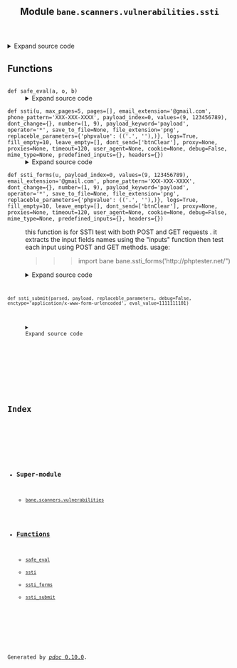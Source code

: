 <body>
<main>
<article id="content">
<header>
<h1 class="title">Module <code>bane.scanners.vulnerabilities.ssti</code></h1>
</header>
<section id="section-intro">
<details class="source">
<summary>
<span>Expand source code</span>
</summary>
<pre><code class="python">from bane.scanners.vulnerabilities.utils import *

def ssti_submit(
    parsed,
    payload,
    replaceble_parameters,
    debug=False,
    enctype=&#34;application/x-www-form-urlencoded&#34;,
    eval_value=1111111101,
):
    &#34;&#34;&#34;&#34;&#34;&#34;
    p_o_c=parsed[0].copy()
    d, fi = setup_to_submit(parsed[0])
    for x in d:
        for y in replaceble_parameters:
            if x == y:
                for z in replaceble_parameters[y]:
                    d[x] = d[x].replace(z[0], z[1])
    if debug == True:
        for x in d:
            print(&#34;{}{} : {}{}&#34;.format(Fore.MAGENTA, x, Fore.WHITE, d[x]))
        for x in fi:
            print(&#34;{}{} : {}{}&#34;.format(Fore.MAGENTA, x, Fore.WHITE, fi[x]))
    if &#34;application/json&#34; in enctype:
        d = json.dumps(d)
    if not fi:
        parsed[1].update(
            {
                &#34;Content-Type&#34;: enctype,
                &#34;Referer&#34;: parsed[0][&#34;action&#34;],
                &#34;Origin&#34;: parsed[0][&#34;action&#34;].split(&#34;://&#34;)[0]
                + &#34;://&#34;
                + parsed[0][&#34;action&#34;].split(&#34;://&#34;)[1].split(&#34;/&#34;)[0],
            }
        )
    else:
        parsed[1].update(
            {
                &#34;Referer&#34;: parsed[0][&#34;action&#34;],
                &#34;Origin&#34;: parsed[0][&#34;action&#34;].split(&#34;://&#34;)[0]
                + &#34;://&#34;
                + parsed[0][&#34;action&#34;].split(&#34;://&#34;)[1].split(&#34;/&#34;)[0],
            }
        )
    c=&#39;&#39;
    if parsed[0][&#34;method&#34;] == &#34;get&#34;:
        try:
            c = requests.Session().get(
                parsed[0][&#34;action&#34;],
                params=d,
                headers=parsed[1],
                proxies=parsed[2],
                timeout=parsed[3],
                verify=False,
            ).text
            if &#34;{}&#34;.format(eval_value) in c:
                return (True, {&#34;p_o_c&#34;:p_o_c,&#34;payload&#34;:payload, &#34;result&#34;:&#34;{}&#34;.format(eval_value)},any(s in c for s in sql_errors),any(s in c for s in xml_parser_errors),any(s in c for s in fetch_url_errors),any(s in c for s in open_file_errors),p_o_c)
        except Exception as e:
            pass
    else:
        try:
            c = requests.Session().post(
                parsed[0][&#34;action&#34;],
                data=d,
                files=fi,
                headers=parsed[1],
                proxies=parsed[2],
                timeout=parsed[3],
                verify=False,
            ).text
            if &#34;{}&#34;.format(eval_value) in c:
                return (True, {&#34;p_o_c&#34;:p_o_c,&#34;payload&#34;:payload, &#34;result&#34;:&#34;{}&#34;.format(eval_value)},any(s in c for s in sql_errors),any(s in c for s in xml_parser_errors),any(s in c for s in fetch_url_errors),any(s in c for s in open_file_errors),p_o_c)
        except Exception as e:
            pass
    return (False, &#34;&#34;,any(s in c for s in sql_errors),any(s in c for s in xml_parser_errors),any(s in c for s in fetch_url_errors),any(s in c for s in open_file_errors),p_o_c)


def safe_eval(a, o, b):
    if a.strip().isnumeric() == False or b.strip().isnumeric() == False:
        raise Exception(&#34;For security reasons, ONLY NUMERIC VALUES ARE EVALUATED !!&#34;)
    if o.strip() not in [&#34;+&#34;, &#34;-&#34;, &#34;*&#34;, &#34;/&#34;]:
        raise Exception(
            &#34;For security reasons, ONLY OPERATORS ALLOWED ARE: + , - , * , /!!&#34;
        )
    return eval(a + o + b)


def ssti_forms(
    u,
    payload_index=0,
    values=(9, 123456789),
    email_extension=&#39;@gmail.com&#39;,
    phone_pattern=&#39;XXX-XXX-XXXX&#39;,
    dont_change={},
    number=(1, 9),
    payload_keyword=&#34;payload&#34;,
    operator=&#34;*&#34;,
    save_to_file=None,
    file_extension=&#34;png&#34;,
    replaceble_parameters={&#34;phpvalue&#34;: ((&#34;.&#34;, &#34;&#34;),)},
    logs=True,
    fill_empty=10,
    leave_empty=[],
    dont_send=[&#34;btnClear&#34;],
    proxy=None,
    proxies=None,
    timeout=120,
    user_agent=None,
    cookie=None,
    debug=False,
    mime_type=None,
    predefined_inputs={},
    headers={}
):
    &#34;&#34;&#34;
    this function is for SSTI test with both POST and GET requests . it extracts the input fields names using the &#34;inputs&#34; function then test each input using POST and GET methods.
    usage:

    &gt;&gt;&gt;import bane
    &gt;&gt;&gt;bane.ssti_forms(&#39;http://phptester.net/&#34;)
    &#34;&#34;&#34;
    target_page = u
    xp = ssti_list[payload_index].replace(
        payload_keyword, &#34;{}{}{}&#34;.format(values[0], operator, values[1])
    )
    xp_eval = safe_eval(&#34;{}&#34;.format(values[0]), operator, &#34;{}&#34;.format(values[1]))
    target_page = u
    form_index = -1
    if proxy:
        proxy = proxy
    if proxies:
        proxy = random.choice(proxies)
    dic = []
    if logs == True:
        print(Fore.WHITE + &#34;[~]Getting forms...&#34; + Style.RESET_ALL)
    hu = True
    fom = forms_parser(
        u, proxy=proxy, timeout=timeout, cookie=cookie, user_agent=user_agent,include_links=True,headers=headers
    )
    if len(fom) == 0:
        if logs == True:
            print(Fore.RED + &#34;[-]No forms were found!!!&#34; + Style.RESET_ALL)
        hu = False
    if hu == True:
        for l1 in fom:
            form_index += 1
            lst = {}
            vul = []
            sec = []
            sql_e=[]
            xml_e=[]
            p_t_e=[]
            ssrf_e=[]
            hu = True
            u = l1[&#34;action&#34;]
            if logs == True:
                print(
                    Fore.BLUE
                    + &#34;Form: &#34;
                    + Fore.WHITE
                    + str(form_index)
                    + Fore.BLUE
                    + &#34;\nAction: &#34;
                    + Fore.WHITE
                    + u
                    + Fore.BLUE
                    + &#34;\nMethod: &#34;
                    + Fore.WHITE
                    + l1[&#34;method&#34;]
                    + Fore.BLUE
                    + &#34;\nPayload: &#34;
                    + Fore.WHITE
                    + xp
                    + Style.RESET_ALL
                )
                &#34;&#34;&#34;if len(inputs(u,proxy=proxy,timeout=timeout,value=True,cookie=cookie,user_agent=user_agent))==0:
     if logs==True:
      print(Fore.YELLOW+&#34;[-]No parameters found on that page !! Moving on..&#34;+Style.RESET_ALL)&#34;&#34;&#34;
            if True:
                extr = []
                l = []
                for x in l1[&#34;inputs&#34;]:
                    if (
                        x[&#34;name&#34;].strip() not in leave_empty
                        and x[&#34;name&#34;].strip() not in dont_send
                    ):
                        try:
                            if (
                                x[&#34;type&#34;]
                                in [
                                    &#34;hidden&#34;,
                                    &#34;file&#34;,
                                    &#34;text&#34;,
                                    &#34;textarea&#34;,
                                    &#34;email&#34;,
                                    &#34;tel&#34;,
                                    &#34;search&#34;,
                                    &#34;url&#34;,
                                    &#34;password&#34;,
                                    &#34;number&#34;,
                                    &#34;select&#34;,
                                    &#34;radio&#34;,
                                    &#34;checkbox&#34;,
                                    &#34;color&#34;
                                ]
                                and x[&#34;name&#34;] not in dont_change
                            ):  # any input type that accept direct input from keyboard
                                i = x[&#34;name&#34;]
                                parsed_form = set_up_injection(
                                    target_page,
                                    form_index,
                                    i,
                                    xp,
                                    cookie,
                                    setup_ua(user_agent),
                                    setup_proxy(proxy, proxies),
                                    timeout,
                                    fill_empty,
                                    file_extension=file_extension,
                                    number=number,
                                    email_extension=email_extension,
                                    phone_pattern=phone_pattern,
                                    leave_empty=leave_empty,
                                    dont_send=dont_send,
                                    mime_type=mime_type,
                                    predefined_inputs=predefined_inputs,
                                    dont_change=dont_change,
                                    headers=headers
                                )
                                _res = ssti_submit(
                                    parsed_form,
                                    xp,
                                    replaceble_parameters,
                                    debug=debug,
                                    enctype=l1[&#34;enctype&#34;],
                                    eval_value=xp_eval,
                                )
                                if _res[0] == True:
                                    x = &#34;parameter: &#39;&#34; + i + &#34;&#39; =&gt; [+] Vulnerable !!&#34;
                                    vul.append({&#39;parameter&#39;:i, &#39;context&#39;:_res[1]})
                                    colr = Fore.GREEN
                                else:
                                    x = &#34;parameter: &#39;&#34; + i + &#34;&#39; =&gt; [-] Not Vulnerable&#34;
                                    #sec.append(i)
                                    colr = Fore.RED
                                if _res[2] == True:
                                    x+=Fore.YELLOW+&#34;\n[i] SQL Error detected&#34;
                                    sql_e.append({&#39;parameter&#39;:i, &#39;p_o_c&#39;: _res[-1]})
                                if _res[3]==True:
                                    x+=Fore.YELLOW+&#34;\n[i] XML parsing Error detected&#34;
                                    xml_e.append({&#39;parameter&#39;:i, &#39;p_o_c&#39;: _res[-1]})
                                if _res[4] == True:
                                    x+=Fore.YELLOW+&#34;\n[i] Fetching URL Error detected (potential SSRF)&#34;
                                    ssrf_e.append({&#39;parameter&#39;:i, &#39;p_o_c&#39;: _res[-1]})
                                if _res[5] == True:
                                    x+=Fore.YELLOW+&#34;\n[i] Reading file Error detected (potential path traversal)&#34;
                                    p_t_e.append({&#39;parameter&#39;:i, &#39;p_o_c&#39;: _res[-1]})
                                if logs == True:
                                    print(colr + x + Style.RESET_ALL)
                        except Exception as ex:
                            break
            dic.append(
                {
                    &#34;action&#34;: u,
                    &#34;method&#34;: l1[&#34;method&#34;],
                    &#34;vulnerable&#34;: vul,
                    #&#34;safe&#34;: sec,
                    &#34;sql_errors&#34;:sql_e,
                    &#34;xml_parsing_errors&#34;:xml_e,
                    &#34;fetching_url_errors&#34;:ssrf_e,
                    &#34;reading_file_errors&#34;:p_t_e
                }
            )
        final = {&#34;payload&#34;: xp, &#34;page&#34;: target_page, &#34;result&#34;: dic}
        if save_to_file:
            with open(save_to_file.split(&#34;.&#34;)[0] + &#34;.json&#34;, &#34;w&#34;) as outfile:
                json.dump(final, outfile, indent=4)
            outfile.close()
        return final

def ssti(
    u,
    max_pages=5,
    pages=[],
    email_extension=&#39;@gmail.com&#39;,
    phone_pattern=&#39;XXX-XXX-XXXX&#39;,
    payload_index=0,
    values=(9, 123456789),
    dont_change={},
    number=(1, 9),
    payload_keyword=&#34;payload&#34;,
    operator=&#34;*&#34;,
    save_to_file=None,
    file_extension=&#34;png&#34;,
    replaceble_parameters={&#34;phpvalue&#34;: ((&#34;.&#34;, &#34;&#34;),)},
    logs=True,
    fill_empty=10,
    leave_empty=[],
    dont_send=[&#34;btnClear&#34;],
    proxy=None,
    proxies=None,
    timeout=120,
    user_agent=None,
    cookie=None,
    debug=False,
    mime_type=None,
    predefined_inputs={},
    headers={}
):
    l=[]
    if pages==[]:
        pages=spider_url(u,cookie=cookie,max_pages=max_pages,timeout=timeout,user_agent=user_agent,proxy=proxy,headers=headers)
    for x in pages:
        if logs==True:
            print(&#39;\n\nPage: {}\n&#39;.format(x))
        l.append(ssti_forms(x,
                            payload_index=payload_index,
                            values=values,
                            email_extension=email_extension,
                            phone_pattern=phone_pattern,
                            dont_change=dont_change,
                            number=number,
                            payload_keyword=payload_keyword,
                            operator=operator,
                            save_to_file=save_to_file,
                            file_extension=file_extension,
                            replaceble_parameters=replaceble_parameters,
                            logs=logs,
                            fill_empty=fill_empty,
                            leave_empty=leave_empty,
                            dont_send=dont_send,
                            proxy=proxy,
                            proxies=proxies,
                            timeout=timeout,
                            user_agent=user_agent,
                            cookie=cookie,
                            debug=debug,
                            mime_type=mime_type,
                            predefined_inputs=predefined_inputs,
                            headers=headers))
    f=[]
    for x in l:
        if x !=None:
            n=x.copy()
            n[&#39;result&#39;]=[]
            for i in x[&#39;result&#39;]:
                if len(i[&#39;vulnerable&#39;]) &gt; 0 or len(i[&#39;sql_errors&#39;]) &gt; 0 or len(i[&#39;xml_parsing_errors&#39;])&gt;0 or len(i[&#39;fetching_url_errors&#39;])&gt;0 or len(i[&#39;reading_file_errors&#39;]) &gt; 0:
                    n[&#39;result&#39;].append(i)
            if n[&#39;result&#39;]!=[]:
                f.append(n)
    return f</code></pre>
</details>
</section>
<section>
</section>
<section>
</section>
<section>
<h2 class="section-title" id="header-functions">Functions</h2>
<dl>
<dt id="bane.scanners.vulnerabilities.ssti.safe_eval"><code class="name flex">
<span>def <span class="ident">safe_eval</span></span>(<span>a, o, b)</span>
</code></dt>
<dd>
<div class="desc"></div>
<details class="source">
<summary>
<span>Expand source code</span>
</summary>
<pre><code class="python">def safe_eval(a, o, b):
    if a.strip().isnumeric() == False or b.strip().isnumeric() == False:
        raise Exception(&#34;For security reasons, ONLY NUMERIC VALUES ARE EVALUATED !!&#34;)
    if o.strip() not in [&#34;+&#34;, &#34;-&#34;, &#34;*&#34;, &#34;/&#34;]:
        raise Exception(
            &#34;For security reasons, ONLY OPERATORS ALLOWED ARE: + , - , * , /!!&#34;
        )
    return eval(a + o + b)</code></pre>
</details>
</dd>
<dt id="bane.scanners.vulnerabilities.ssti.ssti"><code class="name flex">
<span>def <span class="ident">ssti</span></span>(<span>u, max_pages=5, pages=[], email_extension='@gmail.com', phone_pattern='XXX-XXX-XXXX', payload_index=0, values=(9, 123456789), dont_change={}, number=(1, 9), payload_keyword='payload', operator='*', save_to_file=None, file_extension='png', replaceble_parameters={'phpvalue': (('.', ''),)}, logs=True, fill_empty=10, leave_empty=[], dont_send=['btnClear'], proxy=None, proxies=None, timeout=120, user_agent=None, cookie=None, debug=False, mime_type=None, predefined_inputs={}, headers={})</span>
</code></dt>
<dd>
<div class="desc"></div>
<details class="source">
<summary>
<span>Expand source code</span>
</summary>
<pre><code class="python">def ssti(
    u,
    max_pages=5,
    pages=[],
    email_extension=&#39;@gmail.com&#39;,
    phone_pattern=&#39;XXX-XXX-XXXX&#39;,
    payload_index=0,
    values=(9, 123456789),
    dont_change={},
    number=(1, 9),
    payload_keyword=&#34;payload&#34;,
    operator=&#34;*&#34;,
    save_to_file=None,
    file_extension=&#34;png&#34;,
    replaceble_parameters={&#34;phpvalue&#34;: ((&#34;.&#34;, &#34;&#34;),)},
    logs=True,
    fill_empty=10,
    leave_empty=[],
    dont_send=[&#34;btnClear&#34;],
    proxy=None,
    proxies=None,
    timeout=120,
    user_agent=None,
    cookie=None,
    debug=False,
    mime_type=None,
    predefined_inputs={},
    headers={}
):
    l=[]
    if pages==[]:
        pages=spider_url(u,cookie=cookie,max_pages=max_pages,timeout=timeout,user_agent=user_agent,proxy=proxy,headers=headers)
    for x in pages:
        if logs==True:
            print(&#39;\n\nPage: {}\n&#39;.format(x))
        l.append(ssti_forms(x,
                            payload_index=payload_index,
                            values=values,
                            email_extension=email_extension,
                            phone_pattern=phone_pattern,
                            dont_change=dont_change,
                            number=number,
                            payload_keyword=payload_keyword,
                            operator=operator,
                            save_to_file=save_to_file,
                            file_extension=file_extension,
                            replaceble_parameters=replaceble_parameters,
                            logs=logs,
                            fill_empty=fill_empty,
                            leave_empty=leave_empty,
                            dont_send=dont_send,
                            proxy=proxy,
                            proxies=proxies,
                            timeout=timeout,
                            user_agent=user_agent,
                            cookie=cookie,
                            debug=debug,
                            mime_type=mime_type,
                            predefined_inputs=predefined_inputs,
                            headers=headers))
    f=[]
    for x in l:
        if x !=None:
            n=x.copy()
            n[&#39;result&#39;]=[]
            for i in x[&#39;result&#39;]:
                if len(i[&#39;vulnerable&#39;]) &gt; 0 or len(i[&#39;sql_errors&#39;]) &gt; 0 or len(i[&#39;xml_parsing_errors&#39;])&gt;0 or len(i[&#39;fetching_url_errors&#39;])&gt;0 or len(i[&#39;reading_file_errors&#39;]) &gt; 0:
                    n[&#39;result&#39;].append(i)
            if n[&#39;result&#39;]!=[]:
                f.append(n)
    return f</code></pre>
</details>
</dd>
<dt id="bane.scanners.vulnerabilities.ssti.ssti_forms"><code class="name flex">
<span>def <span class="ident">ssti_forms</span></span>(<span>u, payload_index=0, values=(9, 123456789), email_extension='@gmail.com', phone_pattern='XXX-XXX-XXXX', dont_change={}, number=(1, 9), payload_keyword='payload', operator='*', save_to_file=None, file_extension='png', replaceble_parameters={'phpvalue': (('.', ''),)}, logs=True, fill_empty=10, leave_empty=[], dont_send=['btnClear'], proxy=None, proxies=None, timeout=120, user_agent=None, cookie=None, debug=False, mime_type=None, predefined_inputs={}, headers={})</span>
</code></dt>
<dd>
<div class="desc"><p>this function is for SSTI test with both POST and GET requests . it extracts the input fields names using the "inputs" function then test each input using POST and GET methods.
usage:</p>
<blockquote>
<blockquote>
<blockquote>
<p>import bane
bane.ssti_forms('http://phptester.net/")</p>
</blockquote>
</blockquote>
</blockquote></div>
<details class="source">
<summary>
<span>Expand source code</span>
</summary>
<pre><code class="python">def ssti_forms(
    u,
    payload_index=0,
    values=(9, 123456789),
    email_extension=&#39;@gmail.com&#39;,
    phone_pattern=&#39;XXX-XXX-XXXX&#39;,
    dont_change={},
    number=(1, 9),
    payload_keyword=&#34;payload&#34;,
    operator=&#34;*&#34;,
    save_to_file=None,
    file_extension=&#34;png&#34;,
    replaceble_parameters={&#34;phpvalue&#34;: ((&#34;.&#34;, &#34;&#34;),)},
    logs=True,
    fill_empty=10,
    leave_empty=[],
    dont_send=[&#34;btnClear&#34;],
    proxy=None,
    proxies=None,
    timeout=120,
    user_agent=None,
    cookie=None,
    debug=False,
    mime_type=None,
    predefined_inputs={},
    headers={}
):
    &#34;&#34;&#34;
    this function is for SSTI test with both POST and GET requests . it extracts the input fields names using the &#34;inputs&#34; function then test each input using POST and GET methods.
    usage:

    &gt;&gt;&gt;import bane
    &gt;&gt;&gt;bane.ssti_forms(&#39;http://phptester.net/&#34;)
    &#34;&#34;&#34;
    target_page = u
    xp = ssti_list[payload_index].replace(
        payload_keyword, &#34;{}{}{}&#34;.format(values[0], operator, values[1])
    )
    xp_eval = safe_eval(&#34;{}&#34;.format(values[0]), operator, &#34;{}&#34;.format(values[1]))
    target_page = u
    form_index = -1
    if proxy:
        proxy = proxy
    if proxies:
        proxy = random.choice(proxies)
    dic = []
    if logs == True:
        print(Fore.WHITE + &#34;[~]Getting forms...&#34; + Style.RESET_ALL)
    hu = True
    fom = forms_parser(
        u, proxy=proxy, timeout=timeout, cookie=cookie, user_agent=user_agent,include_links=True,headers=headers
    )
    if len(fom) == 0:
        if logs == True:
            print(Fore.RED + &#34;[-]No forms were found!!!&#34; + Style.RESET_ALL)
        hu = False
    if hu == True:
        for l1 in fom:
            form_index += 1
            lst = {}
            vul = []
            sec = []
            sql_e=[]
            xml_e=[]
            p_t_e=[]
            ssrf_e=[]
            hu = True
            u = l1[&#34;action&#34;]
            if logs == True:
                print(
                    Fore.BLUE
                    + &#34;Form: &#34;
                    + Fore.WHITE
                    + str(form_index)
                    + Fore.BLUE
                    + &#34;\nAction: &#34;
                    + Fore.WHITE
                    + u
                    + Fore.BLUE
                    + &#34;\nMethod: &#34;
                    + Fore.WHITE
                    + l1[&#34;method&#34;]
                    + Fore.BLUE
                    + &#34;\nPayload: &#34;
                    + Fore.WHITE
                    + xp
                    + Style.RESET_ALL
                )
                &#34;&#34;&#34;if len(inputs(u,proxy=proxy,timeout=timeout,value=True,cookie=cookie,user_agent=user_agent))==0:
     if logs==True:
      print(Fore.YELLOW+&#34;[-]No parameters found on that page !! Moving on..&#34;+Style.RESET_ALL)&#34;&#34;&#34;
            if True:
                extr = []
                l = []
                for x in l1[&#34;inputs&#34;]:
                    if (
                        x[&#34;name&#34;].strip() not in leave_empty
                        and x[&#34;name&#34;].strip() not in dont_send
                    ):
                        try:
                            if (
                                x[&#34;type&#34;]
                                in [
                                    &#34;hidden&#34;,
                                    &#34;file&#34;,
                                    &#34;text&#34;,
                                    &#34;textarea&#34;,
                                    &#34;email&#34;,
                                    &#34;tel&#34;,
                                    &#34;search&#34;,
                                    &#34;url&#34;,
                                    &#34;password&#34;,
                                    &#34;number&#34;,
                                    &#34;select&#34;,
                                    &#34;radio&#34;,
                                    &#34;checkbox&#34;,
                                    &#34;color&#34;
                                ]
                                and x[&#34;name&#34;] not in dont_change
                            ):  # any input type that accept direct input from keyboard
                                i = x[&#34;name&#34;]
                                parsed_form = set_up_injection(
                                    target_page,
                                    form_index,
                                    i,
                                    xp,
                                    cookie,
                                    setup_ua(user_agent),
                                    setup_proxy(proxy, proxies),
                                    timeout,
                                    fill_empty,
                                    file_extension=file_extension,
                                    number=number,
                                    email_extension=email_extension,
                                    phone_pattern=phone_pattern,
                                    leave_empty=leave_empty,
                                    dont_send=dont_send,
                                    mime_type=mime_type,
                                    predefined_inputs=predefined_inputs,
                                    dont_change=dont_change,
                                    headers=headers
                                )
                                _res = ssti_submit(
                                    parsed_form,
                                    xp,
                                    replaceble_parameters,
                                    debug=debug,
                                    enctype=l1[&#34;enctype&#34;],
                                    eval_value=xp_eval,
                                )
                                if _res[0] == True:
                                    x = &#34;parameter: &#39;&#34; + i + &#34;&#39; =&gt; [+] Vulnerable !!&#34;
                                    vul.append({&#39;parameter&#39;:i, &#39;context&#39;:_res[1]})
                                    colr = Fore.GREEN
                                else:
                                    x = &#34;parameter: &#39;&#34; + i + &#34;&#39; =&gt; [-] Not Vulnerable&#34;
                                    #sec.append(i)
                                    colr = Fore.RED
                                if _res[2] == True:
                                    x+=Fore.YELLOW+&#34;\n[i] SQL Error detected&#34;
                                    sql_e.append({&#39;parameter&#39;:i, &#39;p_o_c&#39;: _res[-1]})
                                if _res[3]==True:
                                    x+=Fore.YELLOW+&#34;\n[i] XML parsing Error detected&#34;
                                    xml_e.append({&#39;parameter&#39;:i, &#39;p_o_c&#39;: _res[-1]})
                                if _res[4] == True:
                                    x+=Fore.YELLOW+&#34;\n[i] Fetching URL Error detected (potential SSRF)&#34;
                                    ssrf_e.append({&#39;parameter&#39;:i, &#39;p_o_c&#39;: _res[-1]})
                                if _res[5] == True:
                                    x+=Fore.YELLOW+&#34;\n[i] Reading file Error detected (potential path traversal)&#34;
                                    p_t_e.append({&#39;parameter&#39;:i, &#39;p_o_c&#39;: _res[-1]})
                                if logs == True:
                                    print(colr + x + Style.RESET_ALL)
                        except Exception as ex:
                            break
            dic.append(
                {
                    &#34;action&#34;: u,
                    &#34;method&#34;: l1[&#34;method&#34;],
                    &#34;vulnerable&#34;: vul,
                    #&#34;safe&#34;: sec,
                    &#34;sql_errors&#34;:sql_e,
                    &#34;xml_parsing_errors&#34;:xml_e,
                    &#34;fetching_url_errors&#34;:ssrf_e,
                    &#34;reading_file_errors&#34;:p_t_e
                }
            )
        final = {&#34;payload&#34;: xp, &#34;page&#34;: target_page, &#34;result&#34;: dic}
        if save_to_file:
            with open(save_to_file.split(&#34;.&#34;)[0] + &#34;.json&#34;, &#34;w&#34;) as outfile:
                json.dump(final, outfile, indent=4)
            outfile.close()
        return final</code></pre>
</details>
</dd>
<dt id="bane.scanners.vulnerabilities.ssti.ssti_submit"><code class="name flex">
<span>def <span class="ident">ssti_submit</span></span>(<span>parsed, payload, replaceble_parameters, debug=False, enctype='application/x-www-form-urlencoded', eval_value=1111111101)</span>
</code></dt>
<dd>
<div class="desc"></div>
<details class="source">
<summary>
<span>Expand source code</span>
</summary>
<pre><code class="python">def ssti_submit(
    parsed,
    payload,
    replaceble_parameters,
    debug=False,
    enctype=&#34;application/x-www-form-urlencoded&#34;,
    eval_value=1111111101,
):
    &#34;&#34;&#34;&#34;&#34;&#34;
    p_o_c=parsed[0].copy()
    d, fi = setup_to_submit(parsed[0])
    for x in d:
        for y in replaceble_parameters:
            if x == y:
                for z in replaceble_parameters[y]:
                    d[x] = d[x].replace(z[0], z[1])
    if debug == True:
        for x in d:
            print(&#34;{}{} : {}{}&#34;.format(Fore.MAGENTA, x, Fore.WHITE, d[x]))
        for x in fi:
            print(&#34;{}{} : {}{}&#34;.format(Fore.MAGENTA, x, Fore.WHITE, fi[x]))
    if &#34;application/json&#34; in enctype:
        d = json.dumps(d)
    if not fi:
        parsed[1].update(
            {
                &#34;Content-Type&#34;: enctype,
                &#34;Referer&#34;: parsed[0][&#34;action&#34;],
                &#34;Origin&#34;: parsed[0][&#34;action&#34;].split(&#34;://&#34;)[0]
                + &#34;://&#34;
                + parsed[0][&#34;action&#34;].split(&#34;://&#34;)[1].split(&#34;/&#34;)[0],
            }
        )
    else:
        parsed[1].update(
            {
                &#34;Referer&#34;: parsed[0][&#34;action&#34;],
                &#34;Origin&#34;: parsed[0][&#34;action&#34;].split(&#34;://&#34;)[0]
                + &#34;://&#34;
                + parsed[0][&#34;action&#34;].split(&#34;://&#34;)[1].split(&#34;/&#34;)[0],
            }
        )
    c=&#39;&#39;
    if parsed[0][&#34;method&#34;] == &#34;get&#34;:
        try:
            c = requests.Session().get(
                parsed[0][&#34;action&#34;],
                params=d,
                headers=parsed[1],
                proxies=parsed[2],
                timeout=parsed[3],
                verify=False,
            ).text
            if &#34;{}&#34;.format(eval_value) in c:
                return (True, {&#34;p_o_c&#34;:p_o_c,&#34;payload&#34;:payload, &#34;result&#34;:&#34;{}&#34;.format(eval_value)},any(s in c for s in sql_errors),any(s in c for s in xml_parser_errors),any(s in c for s in fetch_url_errors),any(s in c for s in open_file_errors),p_o_c)
        except Exception as e:
            pass
    else:
        try:
            c = requests.Session().post(
                parsed[0][&#34;action&#34;],
                data=d,
                files=fi,
                headers=parsed[1],
                proxies=parsed[2],
                timeout=parsed[3],
                verify=False,
            ).text
            if &#34;{}&#34;.format(eval_value) in c:
                return (True, {&#34;p_o_c&#34;:p_o_c,&#34;payload&#34;:payload, &#34;result&#34;:&#34;{}&#34;.format(eval_value)},any(s in c for s in sql_errors),any(s in c for s in xml_parser_errors),any(s in c for s in fetch_url_errors),any(s in c for s in open_file_errors),p_o_c)
        except Exception as e:
            pass
    return (False, &#34;&#34;,any(s in c for s in sql_errors),any(s in c for s in xml_parser_errors),any(s in c for s in fetch_url_errors),any(s in c for s in open_file_errors),p_o_c)</code></pre>
</details>
</dd>
</dl>
</section>
<section>
</section>
</article>
<nav id="sidebar">
<h1>Index</h1>
<div class="toc">
<ul></ul>
</div>
<ul id="index">
<li><h3>Super-module</h3>
<ul>
<li><code><a title="bane.scanners.vulnerabilities" href="index.md">bane.scanners.vulnerabilities</a></code></li>
</ul>
</li>
<li><h3><a href="#header-functions">Functions</a></h3>
<ul class="">
<li><code><a title="bane.scanners.vulnerabilities.ssti.safe_eval" href="#bane.scanners.vulnerabilities.ssti.safe_eval">safe_eval</a></code></li>
<li><code><a title="bane.scanners.vulnerabilities.ssti.ssti" href="#bane.scanners.vulnerabilities.ssti.ssti">ssti</a></code></li>
<li><code><a title="bane.scanners.vulnerabilities.ssti.ssti_forms" href="#bane.scanners.vulnerabilities.ssti.ssti_forms">ssti_forms</a></code></li>
<li><code><a title="bane.scanners.vulnerabilities.ssti.ssti_submit" href="#bane.scanners.vulnerabilities.ssti.ssti_submit">ssti_submit</a></code></li>
</ul>
</li>
</ul>
</nav>
</main>
<footer id="footer">
<p>Generated by <a href="https://pdoc3.github.io/pdoc" title="pdoc: Python API documentation generator"><cite>pdoc</cite> 0.10.0</a>.</p>
</footer>
</body>
</html>